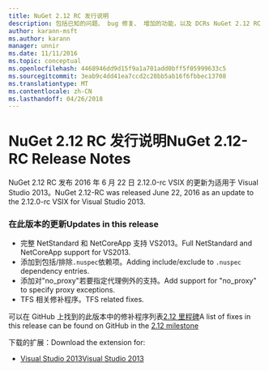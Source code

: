 ```yaml
---
title: NuGet 2.12 RC 发行说明
description: 包括已知的问题、 bug 修复、 增加的功能，以及 DCRs NuGet 2.12 RC 的发行说明。
author: karann-msft
ms.author: karann
manager: unnir
ms.date: 11/11/2016
ms.topic: conceptual
ms.openlocfilehash: 4468946dd9d15f9a1a701add0bff5f05999633c5
ms.sourcegitcommit: 3eab9c4dd41ea7ccd2c28bb5ab16f6fbbec13708
ms.translationtype: MT
ms.contentlocale: zh-CN
ms.lasthandoff: 04/26/2018
---
```

# <a name="nuget-212-rc-release-notes"></a><span data-ttu-id="2b8ec-103">NuGet 2.12 RC 发行说明</span><span class="sxs-lookup"><span data-stu-id="2b8ec-103">NuGet 2.12-RC Release Notes</span></span>

<span data-ttu-id="2b8ec-104">NuGet 2.12 RC 发布 2016 年 6 月 22 日 2.12.0-rc VSIX 的更新为适用于 Visual Studio 2013。</span><span class="sxs-lookup"><span data-stu-id="2b8ec-104">NuGet 2.12-RC was released June 22, 2016 as an update to the 2.12.0-rc VSIX for Visual Studio 2013.</span></span>

### <a name="updates-in-this-release"></a><span data-ttu-id="2b8ec-105">在此版本的更新</span><span class="sxs-lookup"><span data-stu-id="2b8ec-105">Updates in this release</span></span>

* <span data-ttu-id="2b8ec-106">完整 NetStandard 和 NetCoreApp 支持 VS2013。</span><span class="sxs-lookup"><span data-stu-id="2b8ec-106">Full NetStandard  and NetCoreApp support for VS2013.</span></span>
* <span data-ttu-id="2b8ec-107">添加到包括/排除`.nuspec`依赖项。</span><span class="sxs-lookup"><span data-stu-id="2b8ec-107">Adding include/exclude to `.nuspec` dependency entries.</span></span>
* <span data-ttu-id="2b8ec-108">添加对"no_proxy"若要指定代理例外的支持。</span><span class="sxs-lookup"><span data-stu-id="2b8ec-108">Add support for "no_proxy" to specify proxy exceptions.</span></span>
* <span data-ttu-id="2b8ec-109">TFS 相关修补程序。</span><span class="sxs-lookup"><span data-stu-id="2b8ec-109">TFS related fixes.</span></span>

<span data-ttu-id="2b8ec-110">可以在 GitHub 上找到的此版本中的修补程序列表[2.12 里程碑](https://github.com/NuGet/Home/issues?q=milestone%3A2.12+is%3Aclosed)</span><span class="sxs-lookup"><span data-stu-id="2b8ec-110">A list of fixes in this release can be found on GitHub in the [2.12 milestone](https://github.com/NuGet/Home/issues?q=milestone%3A2.12+is%3Aclosed)</span></span>

<span data-ttu-id="2b8ec-111">下载的扩展：</span><span class="sxs-lookup"><span data-stu-id="2b8ec-111">Download the extension for:</span></span>

* [<span data-ttu-id="2b8ec-112">Visual Studio 2013</span><span class="sxs-lookup"><span data-stu-id="2b8ec-112">Visual Studio 2013</span></span>](https://dist.nuget.org/visualstudio-2013-vsix/v2.12.0-rc/NuGet.Tools.vsix)
